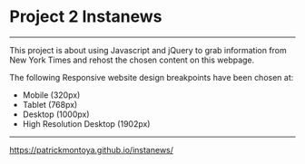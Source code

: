 



# Project 2 Instanews
-------------------------------
This project is about using Javascript and jQuery to grab information from New York Times and rehost the chosen content on this webpage. 

The following Responsive website design breakpoints have been chosen at:
* Mobile (320px)
* Tablet (768px)
* Desktop (1000px)
* High Resolution Desktop (1902px)
-----------------------------------



https://patrickmontoya.github.io/instanews/